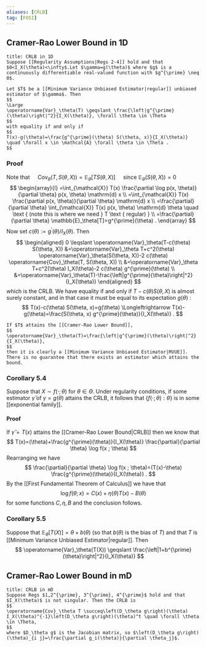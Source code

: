 ```yaml
---
aliases: [CRLB]
tag: [FOSI]
---
```

## Cramer-Rao Lower Bound in 1D
```ad-theorem
title: CRLB in 1D
Suppose [[Regularity Assumptions|Regs 2-4]] hold and that $0<I_X(\theta)<\infty$.Let $\gamma=g(\theta)$ where $g$ is a continuously differentiable real-valued function with $g^{\prime} \neq 0$.

Let $T$ be a [[Minimum Variance Unbiased Estimator|regular]] unbiased estimator of $\gamma$. Then
$$
\Large
\operatorname{Var}_\theta(T) \geqslant \frac{\left|g^{\prime}(\theta)\right|^2}{I_X(\theta)}, \forall \theta \in \Theta
$$
with equality if and only if
$$
T(x)-g(\theta)=\frac{g^{\prime}(\theta) S(\theta, x)}{I_X(\theta)} \quad \forall x \in \mathcal{A} \forall \theta \in \Theta .
$$
```
### Proof
Note that
 $\quad \operatorname{Cov}_\theta(T, S(\theta, X))=\mathbb{E}_\theta[T S(\theta, X)] \quad$ since $\mathbb{E}_\theta(S(\theta, X))=0$
$$
\begin{array}{l}
=\int_{\mathcal{X}} T(x) \frac{\partial \log p(x, \theta)}{\partial \theta} p(x, \theta) \mathrm{d} x \\
=\int_{\mathcal{X}} T(x) \frac{\partial p(x, \theta)}{\partial \theta} \mathrm{d} x \\
=\frac{\partial}{\partial \theta} \int_{\mathcal{X}} T(x) p(x, \theta) \mathrm{d} \theta \quad \text { (note this is where we need } T \text { regular) } \\
=\frac{\partial}{\partial \theta} \mathbb{E}_\theta[T]=g^{\prime}(\theta) .
\end{array}
$$
Now set $c(\theta):=g^{\prime}(\theta) / I_X(\theta)$. Then
$$
\begin{aligned}
0 \leqslant \operatorname{Var}_\theta(T-c(\theta) S(\theta, X)) &=\operatorname{Var}_\theta T+c^2(\theta) \operatorname{Var}_\theta(S(\theta, X))-2 c(\theta) \operatorname{Cov}_\theta(T, S(\theta, X)) \\
&=\operatorname{Var}_\theta T+c^2(\theta) I_X(\theta)-2 c(\theta) g^{\prime}(\theta) \\
&=\operatorname{Var}_\theta(T)-\frac{\left|g^{\prime}(\theta)\right|^2}{I_X(\theta)}
\end{aligned}
$$
which is the CRLB. We have equality if and only if $T-c(\theta) S(\theta, X)$ is almost surely constant, and in that case it must be equal to its expectation $g(\theta)$ :
$$
T(x)-c(\theta) S(\theta, x)=g(\theta) \Longleftrightarrow T(x)-g(\theta)=\frac{S(\theta, x) g^{\prime}(\theta)}{I_X(\theta)} .
$$
```ad-remark
If $T$ attains the [[Cramer-Rao Lower Bound]],
$$
\operatorname{Var}_\theta(T)=\frac{\left|g^{\prime}(\theta)\right|^2}{I_X(\theta)},
$$
then it is clearly a [[Minimum Variance Unbiased Estimator|MVUE]]. There is no guarantee that there exists an estimator which attains the bound.
```
### Corollary 5.4
Suppose that $X \sim f(\cdot ; \theta)$ for $\theta \in \Theta$. Under regularity conditions, if some estimator $\widehat{\gamma}$ of $\gamma=g(\theta)$ attains the CRLB, it follows that $\{f(\cdot ; \theta): \theta\}$ is in some [[exponential family]].
#### Proof
If $\widehat{\gamma}=T(x)$ attains the [[Cramer-Rao Lower Bound|CRLB]] then we know that
$$
T(x)=(\theta)+\frac{g^{\prime}(\theta)}{I_X(\theta)} \frac{\partial}{\partial \theta} \log f(x ; \theta)
$$
Rearranging we have
$$
\frac{\partial}{\partial \theta} \log f(x ; \theta)=(T(x)-\theta) \frac{g^{\prime}(\theta)}{I_X(\theta)} .
$$
By the [[First Fundamental Theorem of Calculus]] we have that
$$
\log f(\theta ; x)=C(x)+\eta(\theta) T(x)-B(\theta)
$$
for some functions $C, \eta, B$ and the conclusion follows.

### Corollary 5.5
Suppose that $\mathbb{E}_\theta[T(X)]=\theta+b(\theta)$ (so that $b(\theta)$ is the bias of $T$) and that $T$ is [[Minimum Variance Unbiased Estimator|regular]]. Then
$$
\operatorname{Var}_\theta(T(X)) \geqslant \frac{\left|1+b^{\prime}(\theta)\right|^2}{I_X(\theta)}
$$

## Cramer-Rao Lower Bound in mD
```ad-theorem
title: CRLB in mD
Suppose Regs $1,2^{\prime}, 3^{\prime}, 4^{\prime}$ hold and that $I_X(\theta)$ is not singular. Then the CRLB is
$$
\operatorname{Cov}_\theta T \succeq\left(D_\theta g\right)(\theta) I_X(\theta)^{-1}\left(D_\theta g\right)(\theta)^t \quad \forall \theta \in \Theta,
$$
where $D_\theta g$ is the Jacobian matrix, so $\left(D_\theta g\right)(\theta)_{i j}=\frac{\partial g_i(\theta)}{\partial \theta_j}$.
```
